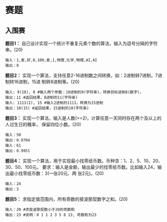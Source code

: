 # 赛题
## ⼊围赛
**题⽬1：** ⾃⼰设计实现⼀个统计不重复元素个数的算法，输⼊为逗号分隔的字符串。(20)
```
输⼊：1,爱,好,0,100,爱,1,物理,化学,物理,AI,AI
输出：8
```
**题⽬2：** 实现⼀个算法，⽀持任意2-16进制数之间转换，如：2进制转7进制，7进制转16进制，15进
制转8进制等。(20)
```
输⼊: 9(10), 8 #输⼊两个参数：10进制的9(字符串)，转换⽬标进制8(数字)，
输出：11 #返回结果，8进制的11(字符串)
输⼊: 1111(2), 15 #输⼊2进制的1111，转换为15进制
输出：10(15) #返回结果，15进制的10(字符串)
```
**题⽬3：** 实现⼀个算法，输⼊是⼈数(>=2)，计算任意⼀天同时存在两个及以上的⼈过⽣⽇的概率，
保留四位⼩数。(20)
```
输⼊：50
输出：0.9704
输⼊：61
输出：0.9951
```
**题⽬4：** 实现⼀个算法，⽤于实现最⼩找零纸币数。币种含：1、2、5、10、20、30、50、100元。
要求：输⼊是⾦额，输出最少的找零纸币数。⽐如输⼊24，输出最⼩找零纸币数：3(⼀张20元、两
张2元)。(20)
```
输⼊：24
输出：3
```
**题⽬5：** 求指定值范围内，所有奇数的斐波那契数字之和。(20)
```
输⼊：20 #求斐波那契数⼩于20的奇数和
输出：23 #说明：0 1 1 2 3 5 8 13, 奇数和为23
```
